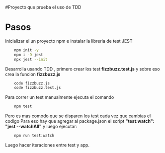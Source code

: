 #Proyecto que prueba el uso de TDD
# Pasos

Inicializar el un proyecto npm e instalar la libreria de test JEST

```sh
    npm init -y
    npm i -D jest
    npx jest --init
```

Desarrolla usando TDD , primero crear los test **fizzbuzz.test.js** y sobre eso crea la funcion **fizzbuzz.js**

```sh
    code fizzbuzz.js
    code fizzbuzz.test.js
```

Para correr un test manualmente ejecuta el comando

```sh
    npm test
```

Pero es mas comodo que se disparen los test cada vez que cambias el codigo
Para eso hay que agregar al package.json el script **"test:watch": "jest --watchAll"**
y luego ejecutar:

```sh
    npm run test:watch
```

Luego hacer iteraciones entre test y app.
